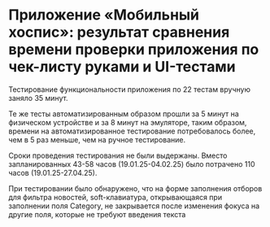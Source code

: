 # Приложение «Мобильный хоспис»: результат сравнения времени проверки приложения по чек-листу руками и UI-тестами

Тестирование функциональности приложения по 22 тестам вручную заняло 35 минут.

Те же тесты автоматизированным образом прошли за 5 минут на физическом устройстве и за 8 минут на эмуляторе, таким образом, времени на автоматизированное тестирование потребовалось более, чем в 5 раз меньше, чем на ручное тестирование.

Сроки проведения тестирования не были выдержаны. Вместо запланированных 43-58 часов (19.01.25-04.02.25) было потрачено 110 часов (19.01.25-27.04.25).

При тестировании было обнаружено, что на форме заполнения отборов для фильтра новостей, soft-клавиатура, открывающаяся при заполнении поля Category, не закрывается после изменения фокуса на другие поля, которые не требуют введения текста